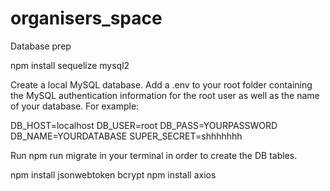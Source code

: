 # organisers_space

Database prep

npm install sequelize mysql2

Create a local MySQL database.
Add a .env to your root folder containing the MySQL authentication information for the root user as well as the name of your database. For example:

DB_HOST=localhost
DB_USER=root
DB_PASS=YOURPASSWORD
DB_NAME=YOURDATABASE
SUPER_SECRET=shhhhhhh

Run npm run migrate in your terminal in order to create the DB tables.

npm install jsonwebtoken bcrypt
npm install axios
